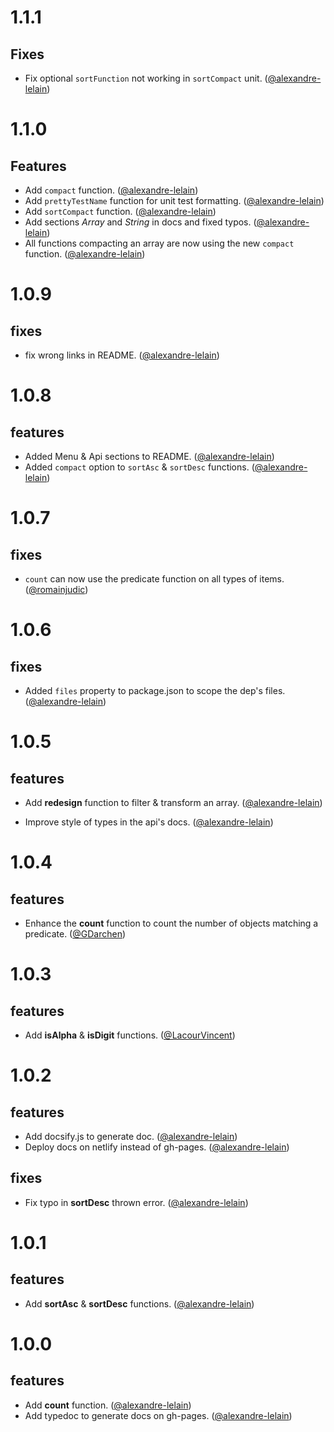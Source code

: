 # 1.1.1

## Fixes

* Fix optional `sortFunction` not working in `sortCompact` unit. ([@alexandre-lelain](https://github.com/alexandre-lelain))

# 1.1.0

## Features

* Add `compact` function. ([@alexandre-lelain](https://github.com/alexandre-lelain))
* Add `prettyTestName` function for unit test formatting. ([@alexandre-lelain](https://github.com/alexandre-lelain))
* Add `sortCompact` function. ([@alexandre-lelain](https://github.com/alexandre-lelain))
* Add sections *Array* and *String* in docs and fixed typos. ([@alexandre-lelain](https://github.com/alexandre-lelain))
* All functions compacting an array are now using the new `compact` function. ([@alexandre-lelain](https://github.com/alexandre-lelain))

# 1.0.9

## fixes

* fix wrong links in README. ([@alexandre-lelain](https://github.com/alexandre-lelain))

# 1.0.8

## features

* Added Menu & Api sections to README. ([@alexandre-lelain](https://github.com/alexandre-lelain))
* Added `compact` option to `sortAsc` & `sortDesc` functions. ([@alexandre-lelain](https://github.com/alexandre-lelain))

# 1.0.7

## fixes

* `count` can now use the predicate function on all types of items. ([@romainjudic](https://github.com/romainjudic))

# 1.0.6

## fixes

* Added `files` property to package.json to scope the dep's files. ([@alexandre-lelain](https://github.com/alexandre-lelain))

# 1.0.5

## features

* Add **redesign** function to filter & transform an array. ([@alexandre-lelain](https://github.com/alexandre-lelain))

* Improve style of types in the api's docs. ([@alexandre-lelain](https://github.com/alexandre-lelain))

# 1.0.4

## features

* Enhance the **count** function to count the number of objects matching a predicate. ([@GDarchen](https://github.com/gdarchen))

# 1.0.3

## features

* Add **isAlpha** & **isDigit** functions. ([@LacourVincent](https://github.com/LacourVincent))

# 1.0.2

## features

* Add docsify.js to generate doc. ([@alexandre-lelain](https://github.com/alexandre-lelain))
* Deploy docs on netlify instead of gh-pages. ([@alexandre-lelain](https://github.com/alexandre-lelain))

## fixes

* Fix typo in **sortDesc** thrown error. ([@alexandre-lelain](https://github.com/alexandre-lelain))

# 1.0.1

## features

* Add **sortAsc** & **sortDesc** functions. ([@alexandre-lelain](https://github.com/alexandre-lelain))

# 1.0.0

## features

* Add **count** function. ([@alexandre-lelain](https://github.com/alexandre-lelain))
* Add typedoc to generate docs on gh-pages. ([@alexandre-lelain](https://github.com/alexandre-lelain))
